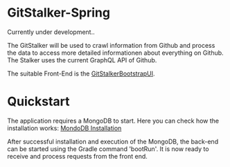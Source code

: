 # GitStalker-Spring

Currently under development..

The GitStalker will be used to crawl information from Github and process the data to access more detailed informationen about everything on Github. 
The Stalker uses the current GraphQL API of Github. 

The suitable Front-End is the [GitStalkerBootstrapUI](https://github.com/adessoAG/GitStalkerBootstrapUI).

# Quickstart
The application requires a MongoDB to start. Here you can check how the installation works: [MondoDB Installation](https://docs.mongodb.com/manual/installation/)

After successful installation and execution of the MongoDB, the back-end can be started using the Gradle command 'bootRun'. It is now ready to receive and process requests from the front end.

